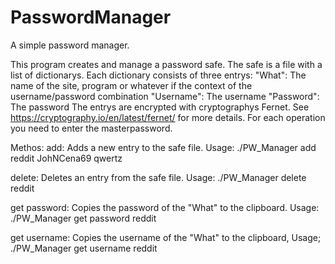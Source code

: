 # PasswordManager
A simple password manager.

This program creates and manage a password safe. The safe is a file with a list of dictionarys. Each dictionary consists of three entrys:
"What": The name of the site, program or whatever if the context of the username/password combination
"Username": The username
"Password": The password
The entrys are encrypted with cryptographys Fernet. See https://cryptography.io/en/latest/fernet/ for more details.
For each operation you need to enter the masterpassword.

Methos:
add:
Adds a new entry to the safe file. Usage: ./PW_Manager add reddit JohNCena69 qwertz

delete:
Deletes an entry from the safe file. Usage: ./PW_Manager delete reddit

get password:
Copies the password of the "What" to the clipboard. Usage: ./PW_Manager get password reddit

get username:
Copies the username of the "What" to the clipboard, Usage; ./PW_Manager get username reddit



